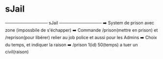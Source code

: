 # sJail
────────────── sJail ────────────── ➡️ System de prison avec zone (impossbile de s'échapper) ➡️ Commande /prison(mettre en prison) et /reprison(pour libérer) relier au job police et aussi pour les Admins ➡️ Choix du temps, et indiquer la raison  ➡️ /prison 1(id) 50(temps) a tuer un civil(raison) 
